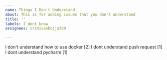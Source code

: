 ```yaml
---
name: Things I Don't Understand
about: This is for adding issues that you don't understand
title: ''
labels: I dont know
assignees: srinivasbojja369

---
```




I don't understand how to use docker [2]
I dont understand push request [1]
I dont understand pycharm [1]

